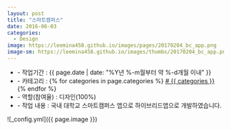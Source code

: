 ```yaml
---
layout: post
title: "스마트캠퍼스"
date: 2016-06-03
categories:
  - Design
image: https://leemina458.github.io/images/pages/20170204_bc_app.png
image-sm: https://leemina458.github.io/images/thumbs/20170204_bc_app.png
---
```


<ul class="inform">
	<li class="preview__date" itemprop="datePublished" datetime="{{ page.date | date_to_xmlschema }}">- 작업기간 : {{ page.date | date: "%Y년 %-m월부터 약 %-d개월 이내" }}</li>
	<li class="preview__category" itemprop="description">- 카테고리 :
		{% for categories in page.categories %}
           <a href="/category/{{ categories }}/"># {{ categories }}</a>     
      	{% endfor %}</li>
	<li class="preview__role" itemprop="role">- 역할(참여율) : 디자인(100%)</li>
	<li class="preview__excerpt" itemprop="description">- 작업 내용 : 국내 대학교 스마트캠퍼스 앱으로 하이브리드앱으로 개발하였습니다.</li>
</ul>


![_config.yml]({{ page.image }})